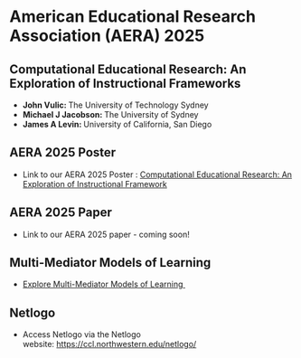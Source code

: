 <h1>American Educational Research Association (AERA) 2025&nbsp;</h1>
<h2>Computational Educational Research: An Exploration of Instructional Frameworks</h2>
<ul>
  <li><strong>John Vulic: </strong>The University of Technology Sydney</li>
  <li><strong>Michael J Jacobson: </strong>The University of Sydney</li>
  <li><strong>James A Levin: </strong>University of California, San Diego</li>
</ul>
<H2>AERA 2025 Poster
</H2>
<ul>
  <li>Link to our AERA 2025 Poster :&nbsp;<a href="https://aera25-aera.ipostersessions.com/Default.aspx?s=23-B7-69-01-1A-39-05-A2-6E-D1-37-90-03-63-25-9B" target="_blank">Computational Educational Research: An Exploration of Instructional Framework</a></li>
</ul>
<h2>AERA 2025 Paper&nbsp;</h2>
<ul>
  <li>Link to our AERA 2025 paper - coming soon!&nbsp; &nbsp;</li>
</ul>

<h2>Multi-Mediator Models of Learning</h2>
<ul>
  <li>  <a href="https://mmm.ucsd.edu/mmm.html" target="_blank"> Explore&nbsp;Multi-Mediator Models of Learning&nbsp; </a> </li></ul>
    <h2>Netlogo</h2>
	<ul>
  <li>Access Netlogo via the Netlogo website:&nbsp;<a href="https://ccl.northwestern.edu/netlogo/" target="_blank">https://ccl.northwestern.edu/netlogo/</a></li>
</ul>
